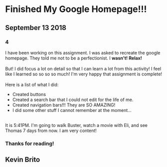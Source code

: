 <!DOCTYPE html>
<html>
<head>
    <meta charset="utf-8" />
    <meta http-equiv="X-UA-Compatible" content="IE=edge">
    <title>Page Title</title>
    <meta name="viewport" content="width=device-width, initial-scale=1">
    <link rel="stylesheet" type="text/css" media="screen" href="main.css" />
    <script src="main.js"></script>
</head>
<body>
<h1 class="title">Finished My Google Homepage!!!</h1>    
<h2 class="date"> September 13 2018</h2>
<h3 class="entry">4</h3>
<p>I have been working on this assignment. I was asked to recreate the google homepage. They told me not to be a perfectionist. I <strong>wasn't!</strong> <strong>Relax!</strong>
<br><br>
But! I did focus a lot on detail so that I can learn a lot from this activity! I feel like I learned so so so so much! I'm very happy that assignment is complete! 
<br><br>
Here is a list of what I did:
<ul>
    <li>Created buttons</li>
    <li>Created a search bar that I could not edit for the life of me.</li>
    <li>Created navigation bars!!! They are SO AMAZING!</li>
    <li>I did some other stuff I cannot remember at the moment...</li>
</ul>
<br>
It is 5:41PM. I'm going to walk Buster, watch a movie with Eli, and see Thomas 7 days from now. I am very content!</p>
<h3 class="thanks">Thanks for reading!</h2>
<h2 class="signature">Kevin Brito</h3>
</body>
</html>